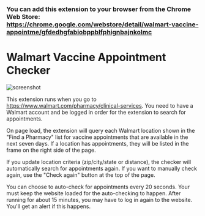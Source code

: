 ### You can add this extension to your browser from the Chrome Web Store: https://chrome.google.com/webstore/detail/walmart-vaccine-appointme/gfdedhgfabiobppblfphignbajnkolmc

# Walmart Vaccine Appointment Checker

![screenshot](https://i.imgur.com/cSxrLSF.png)

This extension runs when you go to https://www.walmart.com/pharmacy/clinical-services. You need to have a Walmart account and be logged in order for the extension to search for appointments.

On page load, the extension will query each Walmart location shown in the "Find a Pharmacy" list for vaccine appointments that are available in the next seven days. If a location has appointments, they will be listed in the frame on the right side of the page.

If you update location criteria (zip/city/state or distance), the checker will automatically search for appointments again. If you want to manually check again, use the "Check again" button at the top of the page.

You can choose to auto-check for appointments every 20 seconds. Your must keep the website loaded for the auto-checking to happen. After running for about 15 minutes, you may have to log in again to the website. You'll get an alert if this happens.
